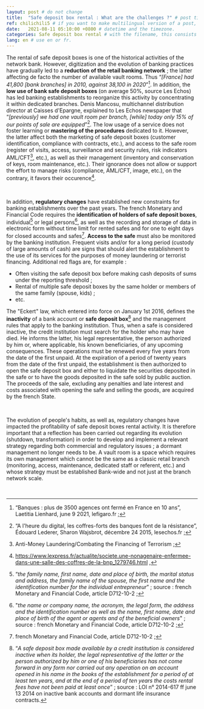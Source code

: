 ```yaml
---
layout: post # do not change
title:  "Safe deposit box rental : What are the challenges ?" # post title
ref: chilichili5 # if you want to make multilingual version of a post, you will use a same "reference".
date:   2021-08-11 05:10:00 +0800 # datetime and the timezone.
categories: Safe deposit box rental # with the filename, this consists a url.
lang: en # use en or fr.
---
```


The rental of safe deposit boxes is one of the historical activities of the network bank. However, digitization and the evolution of banking practices have gradually led to a **reduction of the retail banking network** ; the latter affecting de facto the number of available vault rooms.
Thus “*[France] had 41,800 [bank branches] in 2010, against 38,100 in 2020*”[^bignote1]. In addition, the **low use of bank safe deposit boxes** (on average 50%, source Les Echos) has led banking establishments to reorganize this activity by concentrating it within dedicated branches. Denis Mancosu, multichannel distribution director at Caisses d'Epargne, explained to Les Echos newspaper that “*[previously] we had one vault room per branch, [while] today only 15% of our points of sale are equipped*”[^bignote2].
The low usage of a service does not foster learning or **mastering of the procedures** dedicated to it. However, the latter affect both the marketing of safe deposit boxes (customer identification, compliance with contracts, etc.), and access to the safe room (register of visits, access, surveillance and security rules, risk indicators AML/CFT[^bignote3], etc.), as well as their management (inventory and conservation of keys, room maintenance, etc.). Their ignorance does not allow or support the effort to manage risks (compliance, AML/CFT, image, etc.), on the contrary, it favors their occurence[^bignote4].

  <p>&nbsp;</p>

In addition, **regulatory changes** have established new constraints for banking establishments over the past years.
The french Monetary and Financial Code requires the **identification of holders of safe deposit boxes**, individual[^bignote5] or legal persons[^bignote6], as well as the recording and storage of data in electronic form without time limit for rented safes and for one to eight days for closed accounts and safes[^bignote7].
**Access to the safe** must also be monitored by the banking institution. Frequent visits and/or for a long period (custody of large amounts of cash) are signs that should alert the establishment to the use of its services for the purposes of money laundering or terrorist financing. Additional red flags are, for example :

 - Often visiting the safe deposit box before making cash deposits of sums under the reporting threshold ;
 - Rental of multiple safe deposit boxes by the same holder or members of the same family (spouse, kids) ;
 - etc.

The "Eckert" law, which entered into force on January 1st 2016, defines the **inactivity** of a bank account or **safe deposit box**[^bignote8] and the management rules that apply to the banking institution. Thus, when a safe is considered inactive, the credit institution must search for the holder who may have died. He informs the latter, his legal representative, the person authorized by him or, where applicable, his known beneficiaries, of any upcoming consequences. These operations must be renewed every five years from the date of the first unpaid. At the expiration of a period of twenty years from the date of the first unpaid, the establishment is then authorized to open the safe deposit box and either to liquidate the securities deposited in the safe or to have the goods deposited in the safe sold by public auction. The proceeds of the sale, excluding any penalties and late interest and costs associated with opening the safe and selling the goods, are acquired by the french State.

  <p>&nbsp;</p>

The evolution of people's habits, as well as, regulatory changes have impacted the profitability of safe deposit boxes rental activity. It is therefore important that a reflection has been carried out regarding its evolution (shutdown, transformation) in order to develop and implement a relevant strategy regarding both commercial and regulatory issues ; a dormant management no longer needs to be. A vault room is a space which requires its own management which cannot be the same as a classic retail branch (monitoring, access, maintenance, dedicated staff or referent, etc.) and whose strategy must be established Bank-wide and not just at the branch network scale.

  <p>&nbsp;</p>

[^bignote1]: “Banques : plus de 3500 agences ont fermé en France en 10 ans”, Laetitia Lienhard, june 9 2021, lefigaro.fr ;
[^bignote2]: “A l'heure du digital, les coffres-forts des banques font de la résistance”, Édouard Lederer, Sharon Wajsbrot, décembre 24 2015, lesechos.fr ;
[^bignote3]: Anti-Money Laundering/Combating the Financing of Terrorism ; 
[^bignote4]: https://www.lexpress.fr/actualite/societe.une-nonagenaire-enfermee-dans-une-salle-des-coffres-de-la-bnp_1279746.html ,
[^bignote5]: “*the family name, first name, date and place of birth, the marital status and address, the family name of the spouse, the first name and the identification number for the individual entrepreneur*” ; source : french Monetary and Financial Code, article D712-10-2 ;
[^bignote6]: "*the name or company name, the acronym, the legal form, the address and the identification number as well as the name, first name, date and place of birth of the agent or agents and of the beneficial owners*" ; source : french Monetary and Financial Code, article D712-10-2 ;
[^bignote7]: french Monetary and Financial Code, article D712-10-2 ;
[^bignote8]: “*A safe deposit box made available by a credit institution is considered inactive when its holder, the legal representative of the latter or the person authorized by him or one of his beneficiaries has not come forward in any form nor carried out any operation on an account opened in his name in the books of the establishment for a period of at least ten years, and at the end of a period of ten years the costs rental fees have not been paid at least once*” ; source : LOI n° 2014-617 ff june 13 2014 on inactive bank accounts and dormant life insurance contracts.